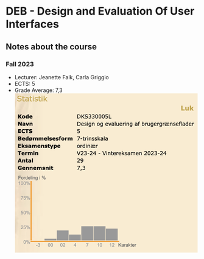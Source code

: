 # DEB - Design and Evaluation Of User Interfaces
## Notes about the course
### Fall 2023
- Lecturer: Jeanette Falk, Carla Griggio
- ECTS: 5
- Grade Average: 7,3 
![STADS/F23.png](STADS/F23.png)